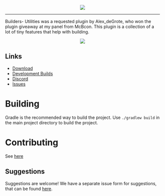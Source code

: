 <p align="center">
    <img src="https://i.imgur.com/rFBzoq0.png">
</p>

---

Builders- Utilities was a requested plugin by Alex_deGrote,
who won the plugin giveaway at my panel from McBcon.
This plugin is a collection of a lot of tiny features that help with building.

<p align="center">
    <a href="https://bstats.org/plugin/bukkit/BuildersUtilities/5168" title="Builders-Utilities on bStats">
        <img src="https://bstats.org/signatures/bukkit/BuildersUtilities.svg" />
    </a>
</p>

## Links

* [Download](https://www.spigotmc.org/resources/builders-utilities.42361/)
* [Development Builds](https://ci.athion.net/job/Builders-Utilities/)
* [Discord](https://discord.gg/jpRVrjd)
* [Issues](https://github.com/Brennian/Builders-Utilities/issues)

# Building
Gradle is the recommended way to build the project. Use `./gradlew build` in the main project directory to build the project.

# Contributing
See [here](https://github.com/Brennian/Builders-Utilities/blob/master/CONTRIBUTING.md)

## Suggestions
Suggestions are welcome! We have a separate issue form for suggestions, that can be found [here](https://github.com/Brennian/Builders-Utilities/issues).